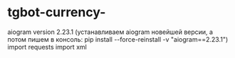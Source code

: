 # tgbot-currency-

aiogram version 2.23.1
(устанавливаем aiogram новейшей версии, а потом пишем в консоль: pip install --force-reinstall -v "aiogram==2.23.1")
import requests
import xml
